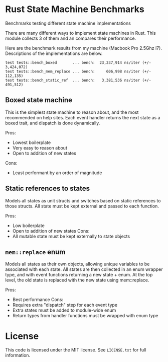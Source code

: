 # Rust State Machine Benchmarks

Benchmarks testing different state machine implementations

There are many different ways to implement state machines in Rust.  This module
collects 3 of them and an compares their performance.

Here are the benchmark results from my machine (Macbook Pro 2.5Ghz i7).
Descriptions of the implementations are below.

```
test tests::bench_boxed       ... bench:  23,237,914 ns/iter (+/- 3,424,072)
test tests::bench_mem_replace ... bench:     606,998 ns/iter (+/- 112,135)
test tests::bench_static_ref  ... bench:   3,381,536 ns/iter (+/- 491,512)
```


## Boxed state machine

This is the simplest state machine to reason about, and the most recommended on
help sites. Each event handler returns the next state as a boxed trait, and
dispatch is done dynamically.

Pros:
  - Lowest boilerplate
  - Very easy to reason about
  - Open to addition of new states

Cons:
  - Least performant by an order of magnitude


## Static references to states

Models all states as unit structs and switches based on static references to
those structs. All state must be kept external and passed to each function.

Pros:
  - Low boilerplate
  - Open to addition of new states
Cons:
  - All mutable state must be kept externally to state objects


## `mem::replace` enum

Models all states as their own objects, allowing unique variables to be
associated with each state. All states are then collected in an enum wrapper
type, and with event functions returning a new state + enum.  At the top level,
the old state is replaced with the new state using mem::replace.

Pros:
  - Best performance
Cons:
  - Requires extra "dispatch" step for each event type
  - Extra states must be added to module-wide enum
  - Return types from handler functions must be wrapped with enum type


# License

This code is licensed under the MIT license. See `LICENSE.txt` for full
information.

